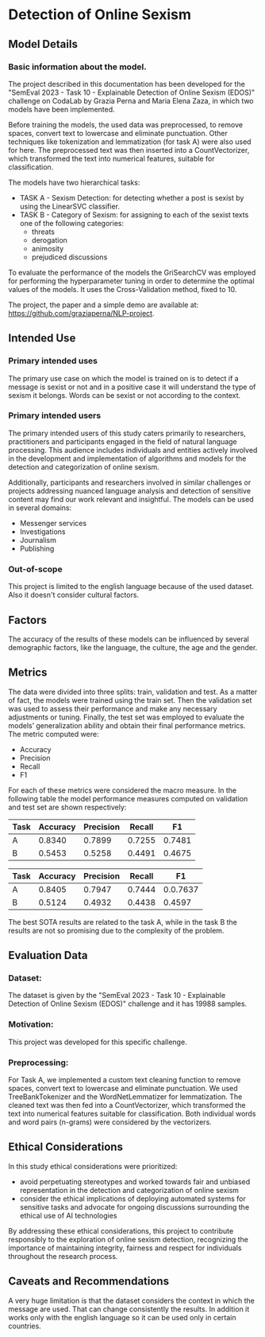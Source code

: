 # Detection of Online Sexism


## Model Details 
### Basic information about the model.
The project described in this documentation has been developed for the "SemEval 2023 - Task 10 - Explainable Detection of Online Sexism (EDOS)" challenge on CodaLab by Grazia Perna and Maria Elena Zaza, in which two models have been implemented.

Before training the models, the used data was preprocessed, 
to remove spaces, convert text to lowercase and eliminate punctuation. Other techniques like tokenization and lemmatization (for task A) were also used for here.
The preprocessed text was then inserted into a CountVectorizer, which transformed the text into numerical features, suitable for classification.

The models have two hierarchical tasks:
- TASK A - Sexism Detection: for detecting whether a post is sexist by using the LinearSVC classifier.
- TASK B - Category of Sexism: for assigning to each of the sexist texts one of the following categories:
    - threats
    - derogation
    - animosity
    - prejudiced discussions

To evaluate the performance of the models the GriSearchCV was employed for performing the hyperparameter tuning in order to determine the optimal values of the models. It uses the Cross-Validation method, fixed to 10.

The project, the paper and a simple demo are available at: https://github.com/graziaperna/NLP-project.


## Intended Use 
### Primary intended uses

The primary use case on which the model is trained on is to detect if a message is sexist or not and in a positive case it will understand the type of sexism it belongs. Words can be sexist or not according to the context.

### Primary intended users


The primary intended users of this study caters primarily to researchers, practitioners and participants engaged in the field of natural language processing. This audience includes individuals and entities actively involved in the development and implementation of algorithms and models for the detection and categorization of online sexism.

Additionally, participants and researchers involved in similar challenges or projects addressing nuanced language analysis and detection of sensitive content may find our work relevant and insightful.
The models can be used in several domains:
- Messenger services
- Investigations
- Journalism
- Publishing

### Out-of-scope

This project is limited to the english language because of the used dataset. 
Also it doesn't consider cultural factors. 

## Factors 

The accuracy of the results of these models can be influenced by several demographic factors, like the language, the culture, the age and the gender.

## Metrics 

The data were divided into three splits: train, validation and test. As a matter of fact, the models were trained using the train set.
Then the validation set was used to assess their performance and make any necessary adjustments or tuning. Finally, the test set was employed to evaluate the models’ generalization ability and obtain their final performance metrics.
The metric computed were:
- Accuracy
- Precision
- Recall
- F1

For each of these metrics were considered the macro measure.
In the following table the model performance measures computed on validation and test set are shown respectively:


| Task | Accuracy | Precision | Recall | F1     |
|------|----------|-----------|--------|--------|
| A    | 0.8340   | 0.7899    | 0.7255 | 0.7481 |
| B    | 0.5453   | 0.5258    | 0.4491 | 0.4675 |

| Task | Accuracy | Precision | Recall | F1       |
|------|----------|-----------|--------|----------|
| A    | 0.8405   | 0.7947  | 0.7444 | 0.0.7637 |
| B    | 0.5124   | 0.4932    | 0.4438 | 0.4597   |

The best SOTA results are related to the task A, while in the task B the results are not so promising due to the complexity of the problem.


## Evaluation Data 
### Dataset: 
The dataset is given by the "SemEval 2023 - Task 10 - Explainable Detection of Online Sexism (EDOS)" challenge and it has 19988 samples. 
### Motivation: 
This project was developed for this specific challenge. 
### Preprocessing: 
For Task A, we implemented a custom text cleaning function to remove spaces, convert text to lowercase and eliminate punctuation. We used TreeBankTokenizer and the WordNetLemmatizer for lemmatization.
The cleaned text was then fed into a CountVectorizer, which transformed the text into numerical features suitable for classification.
Both individual words and word pairs (n-grams) were considered by the vectorizers.

## Ethical Considerations

In this study ethical considerations were prioritized:
- avoid perpetuating stereotypes and worked towards fair and unbiased representation in the detection and categorization of online sexism
- consider the ethical implications of deploying automated systems for sensitive tasks and advocate for ongoing discussions surrounding the ethical use of AI technologies

By addressing these ethical considerations, this project to contribute responsibly to the exploration of online sexism detection, recognizing the importance of maintaining integrity, fairness and respect for individuals throughout the research process.

## Caveats and Recommendations

A very huge limitation is that the dataset considers the context in which the message are used. That can change consistently the results. In addition it works only with the english language so it can be used only in certain countries.